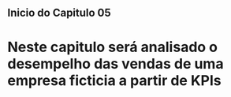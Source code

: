 ## Inicio do Capitulo 05

# Neste capitulo será analisado o desempelho das vendas de uma empresa ficticia a partir de KPIs

